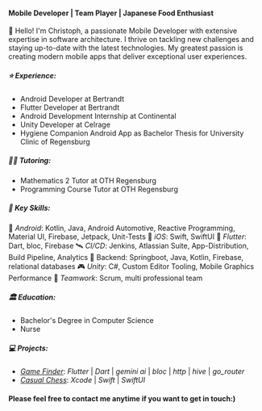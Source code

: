 #### Mobile Developer | Team Player | Japanese Food Enthusiast

👋 Hello! I'm Christoph, a passionate Mobile Developer with extensive expertise in software architecture. I thrive on tackling new challenges and staying up-to-date with the latest technologies. My greatest passion is creating modern mobile apps that deliver exceptional user experiences.

##### ⭐️ Experience:
- Android Developer at Bertrandt
- Flutter Developer at Bertrandt
- Android Development Internship at Continental  
- Unity Developer at Celrage  
- Hygiene Companion Android App as Bachelor Thesis for University Clinic of Regensburg

##### 👨‍🏫 Tutoring:
- Mathematics 2 Tutor at OTH Regensburg  
- Programming Course Tutor at OTH Regensburg  

##### 🔑 Key Skills:
 🤖 _Android_: Kotlin, Java, Android Automotive, Reactive Programming, Material UI, Firebase, Jetpack, Unit-Tests
 🍎 _iOS_: Swift, SwiftUI
 🐥 _Flutter_: Dart, bloc, Firebase
 🛰️ _CI/CD_: Jenkins, Atlassian Suite, App-Distribution, Build Pipeline, Analytics
 🔐 Backend: Springboot, Java, Kotlin, Firebase,  relational databases
 🎮 _Unity_: C#, Custom Editor Tooling, Mobile Graphics Performance
 💬 _Teamwork_: Scrum, multi professional team

##### 🏛️ Education:
- Bachelor's Degree in Computer Science
- Nurse

##### 💻 Projects:
- [_Game Finder_](https://github.com/chris-prenissl/game_finder): _Flutter_ | _Dart_ | _gemini ai_ | _bloc_ | _http_ | _hive_ | _go_router_
- [_Casual Chess_](https://github.com/chris-prenissl/casual_chess): _Xcode_ | _Swift_ | _SwiftUI_

####  Please feel free to contact me anytime if you want to get in touch:)
